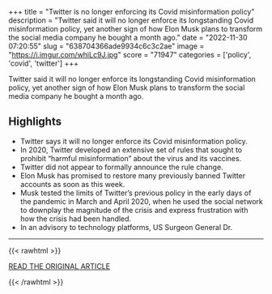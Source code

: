 +++
title = "Twitter is no longer enforcing its Covid misinformation policy"
description = "Twitter said it will no longer enforce its longstanding Covid misinformation policy, yet another sign of how Elon Musk plans to transform the social media company he bought a month ago."
date = "2022-11-30 07:20:55"
slug = "638704366ade9934c6c3c2ae"
image = "https://i.imgur.com/whiLc9J.jpg"
score = "71947"
categories = ['policy', 'covid', 'twitter']
+++

Twitter said it will no longer enforce its longstanding Covid misinformation policy, yet another sign of how Elon Musk plans to transform the social media company he bought a month ago.

## Highlights

- Twitter says it will no longer enforce its Covid misinformation policy.
- In 2020, Twitter developed an extensive set of rules that sought to prohibit “harmful misinformation” about the virus and its vaccines.
- Twitter did not appear to formally announce the rule change.
- Elon Musk has promised to restore many previously banned Twitter accounts as soon as this week.
- Musk tested the limits of Twitter’s previous policy in the early days of the pandemic in March and April 2020, when he used the social network to downplay the magnitude of the crisis and express frustration with how the crisis had been handled.
- In an advisory to technology platforms, US Surgeon General Dr.

---

{{< rawhtml >}}
  <p class="article-category">
    <a target="_blank" href="https://edition.cnn.com/2022/11/29/tech/twitter-covid-misinformation-policy/index.html">READ THE ORIGINAL ARTICLE</a>
  </p>
{{< /rawhtml >}}
